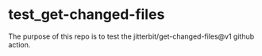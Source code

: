 # test_get-changed-files

The purpose of this repo is to test the jitterbit/get-changed-files@v1 github action.
